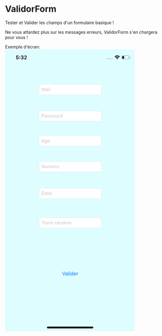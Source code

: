 # ValidorForm

Tester et Valider les champs d'un formulaire basique !

Ne vous attardez plus sur les messages erreurs, ValidorForm s'en chargera pour vous !

Exemple d'écran:
![alt text](https://github.com/LaureenMartina/ValidorForm/blob/master/img/screen.png "Ecran")
